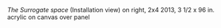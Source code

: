 _The Surrogate space_ (Installation view) on right, 2x4 2013, 3 1/2 x 96 in. acrylic on canvas over panel